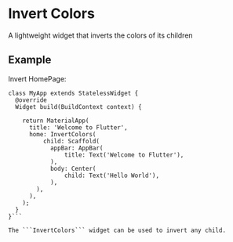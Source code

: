 # Invert Colors

A lightweight widget that inverts the colors of its children

## Example

Invert HomePage:
```
class MyApp extends StatelessWidget {
  @override
  Widget build(BuildContext context) {

    return MaterialApp(
      title: 'Welcome to Flutter',
      home: InvertColors(
          child: Scaffold(
            appBar: AppBar(
                title: Text('Welcome to Flutter'),
            ),
            body: Center(
                child: Text('Hello World'),
            ),
        ),
      ),
    );
  }
}```

The ```InvertColors``` widget can be used to invert any child.
